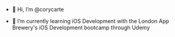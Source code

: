 - 👋 Hi, I’m @corycarte
<!-- - 👀 I’m interested in ... -->
- 🌱 I’m currently learning iOS Development with the London App Brewery's iOS Development bootcamp through Udemy
<!-- 
- 💞️ I’m looking to collaborate on ...
- 📫 How to reach me ...
-->
<!---
corycarte/corycarte is a ✨ special ✨ repository because its `README.md` (this file) appears on your GitHub profile.
You can click the Preview link to take a look at your changes.
--->
